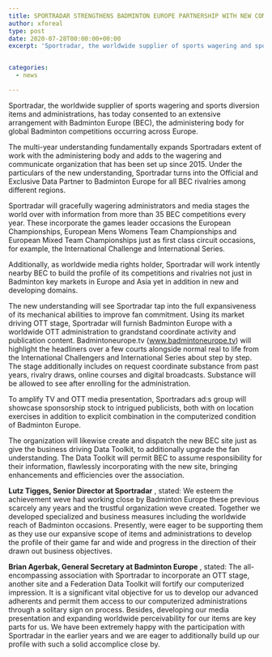 ```yaml
---
title: SPORTRADAR STRENGTHENS BADMINTON EUROPE PARTNERSHIP WITH NEW COMPREHENSIVE RIGHTS AGREEMENT
author: xforeal 
type: post
date: 2020-07-28T00:00:00+00:00
excerpt: 'Sportradar, the worldwide supplier of sports wagering and sports diversion items and administrations, has today consented to an exhaustive arrangement with Badminton Europe (BEC), the overseeing body for universal Badminton competitions occurring across Europe '


categories:
  - news

---
```

Sportradar, the worldwide supplier of sports wagering and sports diversion items and administrations, has today consented to an extensive arrangement with Badminton Europe (BEC), the administering body for global Badminton competitions occurring across Europe. 

The multi-year understanding fundamentally expands Sportradars extent of work with the administering body and adds to the wagering and communicate organization that has been set up since 2015. Under the particulars of the new understanding, Sportradar turns into the Official and Exclusive Data Partner to Badminton Europe for all BEC rivalries among different regions. 

Sportradar will gracefully wagering administrators and media stages the world over with information from more than 35 BEC competitions every year. These incorporate the games leader occasions the European Championships, European Mens Womens Team Championships and European Mixed Team Championships just as first class circuit occasions, for example, the International Challenge and International Series. 

Additionally, as worldwide media rights holder, Sportradar will work intently nearby BEC to build the profile of its competitions and rivalries not just in Badminton key markets in Europe and Asia yet in addition in new and developing domains. 

The new understanding will see Sportradar tap into the full expansiveness of its mechanical abilities to improve fan commitment. Using its market driving OTT stage, Sportradar will furnish Badminton Europe with a worldwide OTT administration to grandstand coordinate activity and publication content. Badmintoneurope.tv (www.badmintoneurope.tv) will highlight the headliners over a few courts alongside normal real to life from the International Challengers and International Series about step by step. The stage additionally includes on request coordinate substance from past years, rivalry draws, online courses and digital broadcasts. Substance will be allowed to see after enrolling for the administration. 

To amplify TV and OTT media presentation, Sportradars ad:s group will showcase sponsorship stock to intrigued publicists, both with on location exercises in addition to explicit combination in the computerized condition of Badminton Europe. 

The organization will likewise create and dispatch the new BEC site just as give the business driving Data Toolkit, to additionally upgrade the fan understanding. The Data Toolkit will permit BEC to assume responsibility for their information, flawlessly incorporating with the new site, bringing enhancements and efficiencies over the association. 

**Lutz Tigges, Senior Director at Sportradar** , stated: We esteem the achievement weve had working close by Badminton Europe these previous scarcely any years and the trustful organization weve created. Together we developed specialized and business measures including the worldwide reach of Badminton occasions. Presently, were eager to be supporting them as they use our expansive scope of items and administrations to develop the profile of their game far and wide and progress in the direction of their drawn out business objectives. 

**Brian Agerbak, General Secretary at Badminton Europe** , stated: The all-encompassing association with Sportradar to incorporate an OTT stage, another site and a Federation Data Toolkit will fortify our computerized impression. It is a significant vital objective for us to develop our advanced adherents and permit them access to our computerized administrations through a solitary sign on process. Besides, developing our media presentation and expanding worldwide perceivability for our items are key parts for us. We have been extremely happy with the participation with Sportradar in the earlier years and we are eager to additionally build up our profile with such a solid accomplice close by.